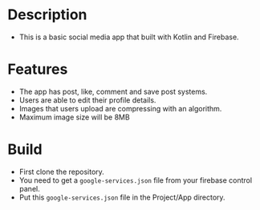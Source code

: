 # Description
- This is a basic social media app that built with Kotlin and Firebase.

# Features
- The app has post, like, comment and save post systems.
- Users are able to edit their profile details.
- Images that users upload are compressing with an algorithm.
- Maximum image size will be 8MB

# Build

- First clone the repository.
- You need to get a `google-services.json` file from your firebase control panel.
- Put this `google-services.json` file in the Project/App directory.

  

 
